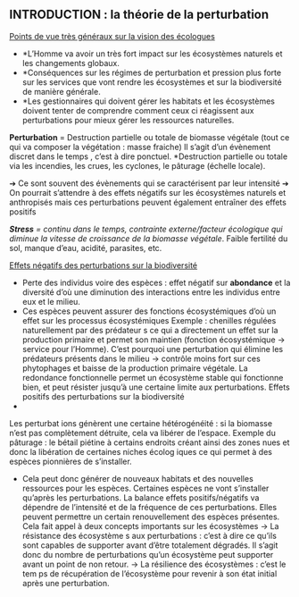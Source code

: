 
## INTRODUCTION : la théorie de la perturbation

<u>Points de vue très généraux sur la vision des écologues</u>

- *L’Homme va avoir un très fort impact sur les écosystèmes naturels et les
changements globaux.
- *Conséquences sur les régimes de perturbation et pression plus forte sur les services que vont rendre les écosystèmes et sur la biodiversité de manière générale.
- *Les gestionnaires qui doivent gérer les habitats et les écosystèmes doivent tenter de comprendre comment ceux ci réagissent aux perturbations pour mieux gérer les ressources naturelles.

**Perturbation** = Destruction partielle ou totale de biomasse végétale (tout ce qui va composer la végétation : masse fraiche)
Il s’agit d’un évènement discret dans le temps , c’est à dire ponctuel. 
*Destruction partielle ou totale via les incendies, les crues, les cyclones, le pâturage (échelle locale).

➔ Ce sont souvent des évènements qui se caractérisent par leur intensité
➔ On pourrait s’attendre à des effets négatifs sur les écosystèmes naturels et anthropisés mais ces perturbations peuvent également entraîner des effets positifs

***Stress** = continu dans le temps, contrainte externe/facteur écologique qui diminue la vitesse de croissance de la biomasse végétale*. Faible fertilité du sol, manque d’eau, acidité, parasites, etc.

<u>Effets négatifs des perturbations sur la biodiversité</u>
- Perte des individus voire des espèces : effet négatif sur **abondance** et la diversité d’où
une diminution des interactions entre les individus entre eux et le milieu.
- Ces espèces peuvent assurer des fonctions écosystémiques d’où un effet sur les
processus écosystémiques
Exemple
: chenilles régulées naturellement par des prédateur s ce qui a directement un effet
sur la production primaire et permet son maintien (fonction écosystémique → service pour
l’Homme). C’est pourquoi une perturbation qui élimine les prédateurs présents dans le milieu
→ contrôle moins fort sur ces phytophages et baisse de la production primaire végétale.
La
redondance fonctionnelle permet un écosystème stable qui fonctionne bien, et peut résister
jusqu’à une certaine limite aux perturbations.
Effets positifs des perturbations sur la biodiversité
-
Les perturbat ions génèrent une certaine hétérogénéité : si la biomasse n’est pas
complètement détruite, cela va libérer de l’espace. Exemple du pâturage : le bétail
piétine à certains endroits créant ainsi des zones nues et donc la libération de certaines
niches écolog iques ce qui permet à des espèces pionnières de s’installer.
- Cela peut donc générer de nouveaux habitats et des nouvelles ressources pour les
espèces. Certaines espèces ne vont s’installer qu’après les perturbations.
La balance effets
positifs/négatifs va dépendre de l’intensité et de la fréquence de ces
perturbations. Elles peuvent permettre un certain renouvellement des espèces présentes.
Cela fait appel à deux concepts importants sur les écosystèmes
→ La
résistance des écosystème s aux perturbations : c’est à dire ce qu’ils sont capables de
supporter avant d’être totalement dégradés. Il s’agit donc du nombre de perturbations qu’un
écosystème peut supporter avant un point de non retour.
→ La
résilience des écosystèmes : c’est le tem ps de récupération de l’écosystème pour revenir
à son état initial après une perturbation.
